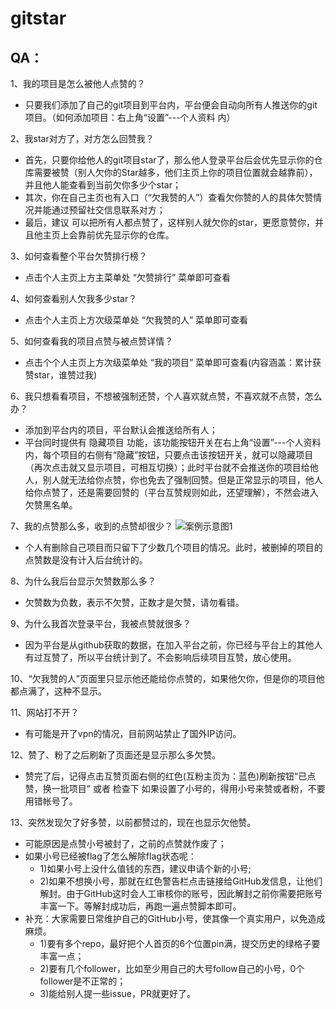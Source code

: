 # gitstar

## QA：

1、我的项目是怎么被他人点赞的？
- 只要我们添加了自己的git项目到平台内，平台便会自动向所有人推送你的git项目。（如何添加项目：右上角“设置”---个人资料 内）

2、我star对方了，对方怎么回赞我？
- 首先，只要你给他人的git项目star了，那么他人登录平台后会优先显示你的仓库需要被赞（别人欠你的Star越多，他们主页上你的项目位置就会越靠前），并且他人能查看到当前欠你多少个star；
- 其次，你在自己主页也有入口（“欠我赞的人”）查看欠你赞的人的具体欠赞情况并能通过预留社交信息联系对方；
- 最后，建议 可以把所有人都点赞了，这样别人就欠你的star，更愿意赞你，并且他主页上会靠前优先显示你的仓库。

3、如何查看整个平台欠赞排行榜？
- 点击个人主页上方主菜单处 “欠赞排行” 菜单即可查看

4、如何查看别人欠我多少star？
- 点击个人主页上方次级菜单处 “欠我赞的人” 菜单即可查看

5、如何查看我的项目点赞与被点赞详情？
- 点击个个人主页上方次级菜单处 “我的项目” 菜单即可查看(内容涵盖：累计获赞star，谁赞过我)

6、我只想看看项目，不想被强制还赞，个人喜欢就点赞，不喜欢就不点赞，怎么办？
- 添加到平台内的项目，平台默认会推送给所有人；
- 平台同时提供有 隐藏项目 功能，该功能按钮开关在右上角“设置”---个人资料 内，每个项目的右侧有“隐藏”按钮，只要点击该按钮开关，就可以隐藏项目（再次点击就又显示项目，可相互切换）；此时平台就不会推送你的项目给他人，别人就无法给你点赞，你也免去了强制回赞。但是正常显示的项目，他人给你点赞了，还是需要回赞的（平台互赞规则如此，还望理解），不然会进入欠赞黑名单。

7、我的点赞那么多，收到的点赞却很少？
![案例示意图1](http://www.zouyang1230.com/images/mayun1.jpg)
- 个人有删除自己项目而只留下了少数几个项目的情况。此时，被删掉的项目的点赞数是没有计入后台统计的。

8、为什么我后台显示欠赞数那么多？
- 欠赞数为负数，表示不欠赞，正数才是欠赞，请勿看错。

9、为什么我首次登录平台，我被点赞就很多？
- 因为平台是从github获取的数据，在加入平台之前，你已经与平台上的其他人有过互赞了，所以平台统计到了。不会影响后续项目互赞，放心使用。

10、“欠我赞的人”页面里只显示他还能给你点赞的，如果他欠你，但是你的项目他都点满了，这种不显示。

11、网站打不开？   
- 有可能是开了vpn的情况，目前网站禁止了国外IP访问。

12、赞了、粉了之后刷新了页面还是显示那么多欠赞。
- 赞完了后，记得点击互赞页面右侧的红色(互粉主页为：蓝色)刷新按钮“已点赞，换一批项目”  或者 检查下 如果设置了小号的，得用小号来赞或者粉，不要用错帐号了。

13、突然发现欠了好多赞，以前都赞过的，现在也显示欠他赞。
- 可能原因是点赞小号被封了，之前的点赞就作废了；
- 如果小号已经被flag了怎么解除flag状态呢：
    - 1)如果小号上没什么值钱的东西，建议申请个新的小号;
    - 2)如果不想换小号，那就在红色警告栏点击链接给GitHub发信息，让他们解封。由于GitHub这时会人工审核你的账号，因此解封之前你需要把账号丰富一下。等解封成功后，再跑一遍点赞脚本即可。
- 补充：大家需要日常维护自己的GitHub小号，使其像一个真实用户，以免造成麻烦。
    - 1)要有多个repo，最好把个人首页的6个位置pin满，提交历史的绿格子要丰富一点；
    - 2)要有几个follower，比如至少用自己的大号follow自己的小号，0个follower是不正常的；
    - 3)能给别人提一些issue，PR就更好了。




